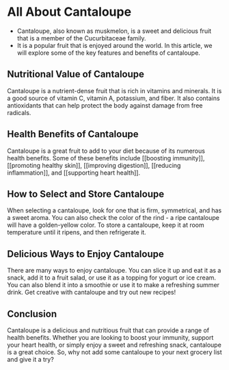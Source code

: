 # All About Cantaloupe

- Cantaloupe, also known as muskmelon, is a sweet and delicious fruit that is a member of the Cucurbitaceae family. 
- It is a popular fruit that is enjoyed around the world. In this article, we will explore some of the key features 
and benefits of cantaloupe.

## Nutritional Value of Cantaloupe

Cantaloupe is a nutrient-dense fruit that is rich in vitamins and minerals. It is a good source of vitamin C, vitamin A, 
potassium, and fiber. It also contains antioxidants that can help protect the body against damage from free radicals.

## Health Benefits of Cantaloupe

Cantaloupe is a great fruit to add to your diet because of its numerous health benefits. Some of these benefits include 
[[boosting immunity]], [[promoting healthy skin]], [[improving digestion]], [[reducing inflammation]], and 
[[supporting heart health]].

## How to Select and Store Cantaloupe

When selecting a cantaloupe, look for one that is firm, symmetrical, and has a sweet aroma. You can also check the color 
of the rind - a ripe cantaloupe will have a golden-yellow color. To store a cantaloupe, keep it at room temperature until it 
ripens, and then refrigerate it.

## Delicious Ways to Enjoy Cantaloupe

There are many ways to enjoy cantaloupe. You can slice it up and eat it as a snack, add it to a fruit salad, 
or use it as a topping for yogurt or ice cream. You can also blend it into a smoothie or use it to make a refreshing 
summer drink. Get creative with cantaloupe and try out new recipes!

## Conclusion

Cantaloupe is a delicious and nutritious fruit that can provide a range of health benefits. Whether you are looking to 
boost your immunity, support your heart health, or simply enjoy a sweet and refreshing snack, cantaloupe is a great choice. 
So, why not add some cantaloupe to your next grocery list and give it a try?